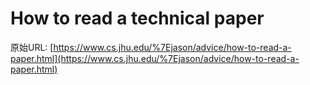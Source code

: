 # How to read a technical paper

原始URL: [https://www.cs.jhu.edu/%7Ejason/advice/how-to-read-a-paper.html](https://www.cs.jhu.edu/%7Ejason/advice/how-to-read-a-paper.html)

